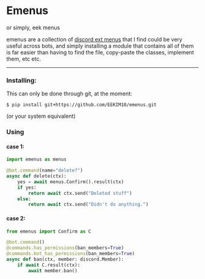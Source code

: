 # Emenus
or simply, eek menus

emenus are a collection of [discord ext menus]() that I find could be 
very useful across bots, and simply installing a module that contains 
all of them is far easier than having to find the file, copy-paste the
classes, implement them, etc etc.

---

### Installing:
This can only be done through git, at the moment:
```shell script
$ pip install git+https://github.com/EEKIM10/emenus.git
```
(or your system equivalent)

### Using
#### case 1:
```python
import emenus as menus

@bot.command(name="delete?")
async def delete(ctx):
    yes = await menus.Confirm().result(ctx)
    if yes:
        return await ctx.send("Deleted stuff")
    else:
        return await ctx.send("Didn't do anything.")
```
#### case 2:
```python
from emenus import Confirm as C

@bot.command()
@commands.has_permissions(ban_members=True)
@commands.bot_has_permissions(ban_members=True)
async def ban(ctx, member: discord.Member):
    if await C.result(ctx):
        await member.ban()
```